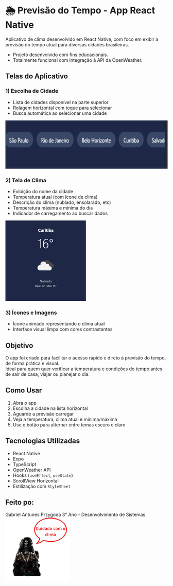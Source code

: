 # 🌦️ Previsão do Tempo - App React Native

Aplicativo de clima desenvolvido em React Native, com foco em exibir a previsão do tempo atual para diversas cidades brasileiras.

- Projeto desenvolvido com fins educacionais.
- Totalmente funcional com integração à API da OpenWeather.

## Telas do Aplicativo

### 1) Escolha de Cidade

- Lista de cidades disponível na parte superior
- Rolagem horizontal com toque para selecionar
- Busca automática ao selecionar uma cidade
  
<img src="Trabalho_Mobile/assets/prints/cidades.png" width="550" height="150">

### 2) Tela de Clima
- Exibição do nome da cidade
- Temperatura atual (com ícone de clima)
- Descrição do clima (nublado, ensolarado, etc)
- Temperatura máxima e mínima do dia
- Indicador de carregamento ao buscar dados
  
<img src="Trabalho_Mobile/assets/prints/tela_clima.png" width="250" height="250">

### 3) Ícones e Imagens
- Ícone animado representando o clima atual
- Interface visual limpa com cores contrastantes

##  Objetivo
O app foi criado para facilitar o acesso rápido e direto à previsão do tempo, de forma prática e visual.  
Ideal para quem quer verificar a temperatura e condições do tempo antes de sair de casa, viajar ou planejar o dia.

##  Como Usar
1. Abra o app
2. Escolha a cidade na lista horizontal
3. Aguarde a previsão carregar
4. Veja a temperatura, clima atual e mínima/máxima
5. Use o botão para alternar entre temas escuro e claro

##  Tecnologias Utilizadas
- React Native
- Expo
- TypeScript
- OpenWeather API
- Hooks (`useEffect`, `useState`)
- ScrollView Horizontal
- Estilização com `StyleSheet`

##  Feito po:
Gabriel Antunes Przygoda
3° Ano - Desenvolvimento de Sistemas  
<img src="Trabalho_Mobile/assets/prints/cuidado.png" width="200" height="200">
